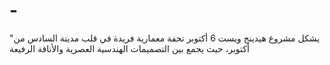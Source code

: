 # -
 "يشكل مشروع هيدينج ويست 6 أكتوبر تحفة معمارية فريدة في قلب مدينة السادس من أكتوبر، حيث يجمع بين التصميمات الهندسية العصرية والأناقة الرفيعة
